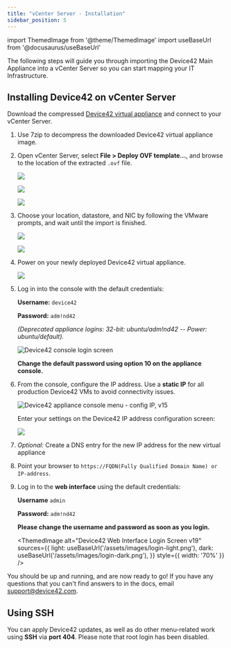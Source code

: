 ```yaml
---
title: "vCenter Server - Installation"
sidebar_position: 5
---
```


import ThemedImage from '@theme/ThemedImage'
import useBaseUrl from '@docusaurus/useBaseUrl'

The following steps will guide you through importing the Device42 Main Appliance into a vCenter Server so you can start mapping your IT Infrastructure.

## Installing Device42 on vCenter Server

Download the compressed [Device42 virtual appliance](https://www.device42.com/download/) and connect to your vCenter Server. 

1. Use 7zip to decompress the downloaded Device42 virtual appliance image.
2. Open vCenter Server, select **File > Deploy OVF template...**, and browse to the location of the extracted `.ovf` file.
   
    ![](/assets/images/wpid6183-media_1326257039196.png)

    ![](/assets/images/wpid6184-media_1326257161923.png)

    ![](/assets/images/wpid6185-media_1326257215753.png)

3. Choose your location, datastore, and NIC by following the VMware prompts, and wait until the import is finished.

    ![](/assets/images/wpid6186-media_1326257260982.png)

    ![](/assets/images/wpid6187-media_1326257290551.png)

4. Power on your newly deployed Device42 virtual appliance.

    ![](/assets/images/wpid6188-media_1326257403442.png)

5. Log in into the console with the default credentials: 
   
   **Username:** `device42`

   **Password:** `adm!nd42` 
   
   _(Deprecated appliance logins: 32-bit: ubuntu/adm!nd42 -- Power: ubuntu/default)._
   
   ![Device42 console login screen](/assets/images/d42-console-login-screen-v15.png)

   **Change the default password using option 10 on the appliance console.**

6. From the console, configure the IP address. Use a **static IP** for all production Device42 VMs to avoid connectivity issues.
   
    ![Device42 appliance console menu - config IP, v15](/assets/images/d42-console-menu-config-IP-v15.png)

    Enter your settings on the Device42 IP address configuration screen: 

    ![](/assets/images/wpid6189-media_1326257599676.png)

7. _Optional:_ Create a DNS entry for the new IP address for the new virtual appliance
8.  Point your browser to `https://FQDN(Fully Qualified Domain Name) or IP-address`.
9.  Log in to the **web interface** using the default credentials:
    
    **Username** `admin` 

    **Password:** `adm!nd42` 
    
    **Please change the username and password as soon as you login.**

    <ThemedImage
    alt="Device42 Web Interface Login Screen v19"
    sources={{
        light: useBaseUrl('/assets/images/login-light.png'),
        dark: useBaseUrl('/assets/images/login-dark.png'),
    }}
    style={{ width: '70%' }} 
    />    

You should be up and running, and are now ready to go! If you have any questions that you can't find answers to in the docs, email support@device42.com.

## Using SSH

You can apply Device42 updates, as well as do other menu-related work using **SSH** via **port 404**. Please note that root login has been disabled.





